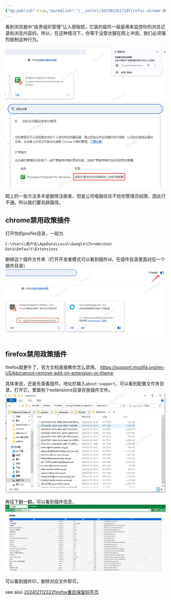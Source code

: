 ```yaml
---
{"dg-publish":true,"permalink":"/__zettel/202502261718firefox-chrome-禁用政策插件/","title":202502261718,"tags":["firefox","chrome","技巧"],"created":"2025-02-26T17:18:01+08:00"}
---
```


看到浏览器中“由贵组织管理”让人很恼怒，它装的插件一般是用来监控你的浏览记录和浏览内容的。所以，在这种情况下，你等于没穿衣服在网上冲浪。我们必须强烈抵制这种行为。

![](/img/user/assets/image-20250226.172211.319.png)
![](/img/user/assets/image-20250226.172316.624.png)

网上的一些方法多半是删除注册表，但是公司电脑往往不给你管理员权限，因此行不通。所以我们要另辟蹊径。

chrome禁用政策插件
---
打开你的profile目录，一般为
```
C:\Users\用户名\AppData\Local\Google\Chrome\User Data\Default\Extensions
```
删掉这个插件文件夹（打开开发者模式可以看到插件id，在插件目录里面对应一个插件目录）
![](/img/user/assets/image-20250226.172638.664.png)

firefox禁用政策插件
--
firefox就更牛了，官方文档直接教你怎么禁用。
https://support.mozilla.org/en-US/kb/cannot-remove-add-on-extension-or-theme

具体来说，还是先查看插件。地址栏输入`about:support`，可以看到配置文件夹目录，打开它，里面有个extensions目录存放插件文件。
![](/img/user/assets/image-20250226.173020.014.png)

再往下翻一翻，可以看到插件信息，
![](/img/user/assets/image-20250226.173106.605.png)

可以看到插件ID，删除对应文件即可。

see also [202412112322firefox重启保留标签页](202412112322firefox重启保留标签页.md)